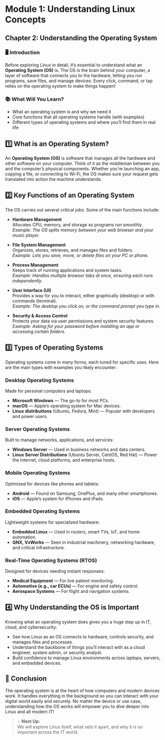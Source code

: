 # Module 1: Understanding Linux Concepts

## Chapter 2: Understanding the Operating System

### 🖥️ Introduction

Before exploring Linux in detail, it’s essential to understand what an **Operating System (OS)** is. The OS is the brain behind your computer, a layer of software that connects you to the hardware, letting you run programs, save files, and manage devices. Every click, command, or tap relies on the operating system to make things happen!

### 📚 What Will You Learn?

- What an operating system is and why we need it  
- Core functions that all operating systems handle (with examples)  
- Different types of operating systems and where you’ll find them in real life  

## 1️⃣ What is an Operating System?

An **Operating System (OS)** is software that manages all the hardware and other software on your computer. Think of it as the middleman between you and the computer’s physical components. Whether you’re launching an app, copying a file, or connecting to Wi-Fi, the OS makes sure your request gets translated into action the machine understands.

## 2️⃣ Key Functions of an Operating System

The OS carries out several critical jobs. Some of the main functions include:

- **Hardware Management**  
  Allocates CPU, memory, and storage so programs run smoothly.  
  *Example: The OS splits memory between your web browser and your music player.*

- **File System Management**  
  Organizes, stores, retrieves, and manages files and folders.  
  *Example: Lets you save, move, or delete files on your PC or phone.*

- **Process Management**  
  Keeps track of running applications and system tasks.  
  *Example: Handles multiple browser tabs at once, ensuring each runs independently.*

- **User Interface (UI)**  
  Provides a way for you to interact, either graphically (desktop) or with commands (terminal).  
  *Example: The desktop you click on, or the command prompt you type in.*

- **Security & Access Control**  
  Protects your data via user permissions and system security features.  
  *Example: Asking for your password before installing an app or accessing certain folders.*

## 3️⃣ Types of Operating Systems

Operating systems come in many forms, each tuned for specific uses. Here are the main types with examples you likely encounter:

### Desktop Operating Systems

Made for personal computers and laptops:  
- **Microsoft Windows** — The go-to for most PCs.  
- **macOS** — Apple’s operating system for Mac devices.  
- **Linux distributions** (Ubuntu, Fedora, Mint) — Popular with developers and power users.

### Server Operating Systems

Built to manage networks, applications, and services:  
- **Windows Server** — Used in business networks and data centers.  
- **Linux Server Distributions** (Ubuntu Server, CentOS, Red Hat) — Power the internet, cloud platforms, and enterprise hosts.

### Mobile Operating Systems

Optimized for devices like phones and tablets:  
- **Android** — Found on Samsung, OnePlus, and many other smartphones.  
- **iOS** — Apple’s system for iPhones and iPads.

### Embedded Operating Systems

Lightweight systems for specialized hardware:  
- **Embedded Linux** — Used in routers, smart TVs, IoT, and home automation.  
- **QNX, VxWorks** — Seen in industrial machinery, networking hardware, and critical infrastructure.

### Real-Time Operating Systems (RTOS)

Designed for devices needing instant responses:  
- **Medical Equipment** — For live patient monitoring.  
- **Automotive (e.g., car ECUs)** — For engine and safety control.  
- **Aerospace Systems** — For flight and navigation systems.

## 4️⃣ Why Understanding the OS is Important

Knowing what an operating system does gives you a huge step up in IT, cloud, and cybersecurity:

- See how Linux as an OS connects to hardware, controls security, and manages files and processes.  
- Understand the backbone of things you’ll interact with as a cloud engineer, system admin, or security analyst.  
- Build confidence to manage Linux environments across laptops, servers, and embedded devices.

## 🏁 Conclusion

The operating system is at the heart of how computers and modern devices work. It handles everything in the background so you can interact with your digital world easily and securely. No matter the device or use case, understanding how the OS works will empower you to dive deeper into Linux and all modern IT!

> 💡 **Next Up:**  
> We will explore Linux itself, what sets it apart, and why it is so important across the IT world.
